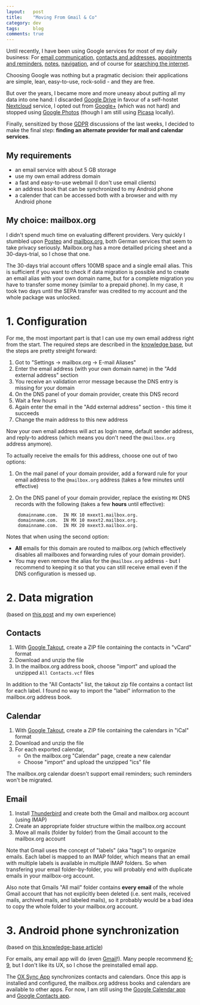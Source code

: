```yaml
---
layout:   post
title:    "Moving From Gmail & Co"
category: dev
tags:     blog
comments: true
---
```


Until recently, I have been using Google services for most of my daily business:
For [email communication](https://mail.google.com/), [contacts and addresses](https://contacts.google.com/), [appointments and reminders](https://calendar.google.com/), [notes](https://keep.google.com/), [navigation](https://maps.google.com/), and of course for [searching the internet](https://www.google.com/).

Choosing Google was nothing but a pragmatic decision: their applications are simple, lean, easy-to-use, rock-solid - and they are free.

But over the years, I became more and more uneasy about putting all my data into one hand: I discarded [Google Drive](https://drive.google.com/) in favour of a self-hostet [Nextcloud](https://nextcloud.com/) service, I opted out from [Google+](https://plus.google.com/) (which was not hard) and stopped using [Google Photos](https://photos.google.com/) (though I am still using [Picasa](https://picasa.google.com/) locally).

Finally, sensitized by those [GDPR](https://www.eugdpr.org/) discussions of the last weeks, I decided to make the final step: **finding an alternate provider for mail and calendar services**.

## My requirements

* an email service with about 5 GB storage
* use my own email address domain
* a fast and easy-to-use webmail (I don't use email clients)
* an address book that can be synchronized to my Android phone
* a calender that can be accessed both with a browser and with my Android phone


## My choice: mailbox.org

I didn't spend much time on evaluating different providers. Very quickly I stumbled upon [Posteo](https://posteo.de/) and [mailbox.org](https://mailbox.org/), both German services that seem to take privacy seriously. Mailbox.org has a more detailled pricing sheet and a 30-days-trial, so I chose that one.

The 30-days trial account offers 100MB space and a single email alias. This is sufficient if you want to check if data migration is possible and to create an email alias with your own domain name, but for a complete migration you have to transfer some money (similar to a prepaid phone). 
In my case, it took two days until the SEPA transfer was credited to my account and the whole package was unlocked.

# 1. Configuration

For me, the most important part is that I can use my own email address right from the start. The required steps are described in the [knowledge base](https://userforum.mailbox.org/knowledge-base/article/e-mail-adressen-der-eigenen-domain-nutzen), but the steps are pretty streight forward:

1. Got to "Settings -> mailbox.org -> E-mail Aliases"
1. Enter the email address (with your own domain name) in the "Add external address" section
1. You receive an validation error message because the DNS entry is missing for your domain
1. On the DNS panel of your domain provider, create this DNS record
1. Wait a few hours
1. Again enter the email in the "Add external address" section - this time it succeeds
1. Change the main address to this new address

Now your own email address will act as login name, default sender address, and reply-to address (which means you don't need the `@mailbox.org` address anymore).

To actually receive the emails for this address, choose one out of two options:

1. On the mail panel of your domain provider, add a forward rule for your email address to the `@mailbox.org` address (takes a few minutes until effective)
2. On the DNS panel of your domain provider, replace the existing `MX` DNS records with the following (takes a few **hours** until effective):

        domainname.com.  IN MX 10 mxext1.mailbox.org.
        domainname.com.  IN MX 10 mxext2.mailbox.org.
        domainname.com.  IN MX 20 mxext3.mailbox.org.

Notes that when using the second option:
  
* **All** emails for this domain are routed to mailbox.org (which effectively disables all mailboxes and forwarding rules of your domain provider).
* You may even remove the alias for the `@mailbox.org` address - but I recommend to keeping it so that you can still receive email even if the DNS configuration is messed up. 

# 2. Data migration

(based on [this post](https://userforum.mailbox.org/topic/umzug-von-google-nach-mailbox-org) and my own experience)

## Contacts

1. With [Google Takout](https://takeout.google.com/), create a ZIP file containing the contacts in "vCard" format
1. Download and unzip the file
1. In the mailbox.org address book, choose "import" and upload the unzipped `All Contacts.vcf` files

In addition to the "All Contacts" list, the takout zip file contains a contact list for each label. I found no way to import the "label" information to the mailbox.org address book. 

## Calendar

1. With [Google Takout](https://takeout.google.com/), create a ZIP file containing the calendars in "iCal" format
1. Download and unzip the file
1. For each exported calendar,
    * On the mailbox.org "Calendar" page, create a new calendar
    * Choose "import" and upload the unzipped "ics" file

The mailbox.org calendar doesn't support email reminders; such reminders won't be migrated.
 
## Email

1. Install [Thunderbird](https://www.thunderbird.net/) and create both the Gmail and mailbox.org account (using IMAP)
1. Create an appropriate folder structure within the mailbox.org account
1. Move all mails (folder by folder) from the Gmail account to the mailbox.org account 

Note that Gmail uses the concept of "labels" (aka "tags") to organize emails. Each label is mapped to an IMAP folder, which means that an email with multiple labels is available in multiple IMAP folders. So when transfering your email folder-by-folder, you will probably end with duplicate emails in your mailbox-org account.

Also note that Gmails "All mail" folder contains **every email** of the whole Gmail account that has not explicitly been deleted (i.e. sent mails, received mails, archived mails, and labeled mails), so it probably would be a bad idea to copy the whole folder to your mailbox.org account.

# 3. Android phone synchronization

(based on [this knowledge-base article](https://userforum.mailbox.org/knowledge-base/article/datenabgleich-uebersicht))

For emails, any email app will do (even [Gmail](https://play.google.com/store/apps/details?id=com.google.android.gm)!). Many people recommend [K-9](https://play.google.com/store/apps/details?id=com.fsck.k9), but I don't like its UX, so I chose the preinstalled email app.

The [OX Sync App](https://play.google.com/store/apps/details?id=com.openexchange.mobile.syncapp.enterprise) synchronizes contacts and calendars. Once this app is installed and configured, the mailbox.org address books and calendars are available to other apps.
For now, I am still using the [Google Calendar app](https://play.google.com/store/apps/details?id=com.google.android.calendar) and [Google Contacts app](https://play.google.com/store/apps/details?id=com.google.android.contacts).
